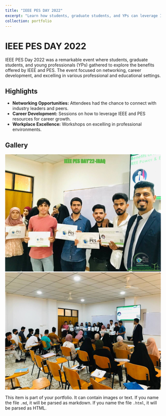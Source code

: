 ```yaml
---
title: "IEEE PES DAY 2022"
excerpt: "Learn how students, graduate students, and YPs can leverage IEEE and PES for networking, career development, and excelling in their workplaces and learning institutions."
collection: portfolio
---
```


# IEEE PES DAY 2022

IEEE PES Day 2022 was a remarkable event where students, graduate students, and young professionals (YPs) gathered to explore the benefits offered by IEEE and PES. The event focused on networking, career development, and excelling in various professional and educational settings.

## Highlights

- **Networking Opportunities:** Attendees had the chance to connect with industry leaders and peers.
- **Career Development:** Sessions on how to leverage IEEE and PES resources for career growth.
- **Workplace Excellence:** Workshops on excelling in professional environments.

## Gallery

![Event Image 1](/images/p11.jpg "Description of image 1")
![Event Image 2](/images/p12.jpg "Description of image 2")

This item is part of your portfolio. It can contain images or text. If you name the file `.md`, it will be parsed as markdown. If you name the file `.html`, it will be parsed as HTML.
